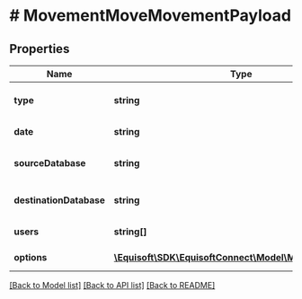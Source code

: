 # # MovementMoveMovementPayload

## Properties

Name | Type | Description | Notes
------------ | ------------- | ------------- | -------------
**type** | **string** |  | [default to 'MOVE']
**date** | **string** | Movement date. | [optional]
**sourceDatabase** | **string** | Source database full name. |
**destinationDatabase** | **string** | Destination database full name. |
**users** | **string[]** | List of users id. |
**options** | [**\Equisoft\SDK\EquisoftConnect\Model\MovementOptions**](MovementOptions.md) | Movement Options. | [optional]

[[Back to Model list]](../../README.md#models) [[Back to API list]](../../README.md#endpoints) [[Back to README]](../../README.md)
